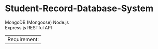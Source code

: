# Student-Record-Database-System

<table>
  <tr>
    <td>Requirement:</td>
MongoDB (Mongoose)
Node.js<br>
Express.js
RESTful API
 </table>
